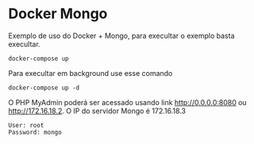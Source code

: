# Docker Mongo

Exemplo de uso do Docker + Mongo, para execultar o exemplo basta execultar.

```shell
docker-compose up
```

Para execultar em background use esse comando

```shell
docker-compose up -d
```

O PHP MyAdmin poderá ser acessado usando link http://0.0.0.0:8080 ou http://172.16.18.2. O IP do servidor Mongo é 172.16.18.3

```text
User: root
Password: mongo
```
